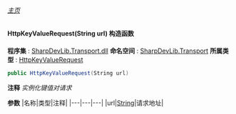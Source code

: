 ###### [主页](./Index.md "主页")
#### HttpKeyValueRequest(String url) 构造函数
**程序集** : [SharpDevLib.Transport.dll](./SharpDevLib.Transport.assembly.md "SharpDevLib.Transport.dll")
**命名空间** : [SharpDevLib.Transport](./SharpDevLib.Transport.namespace.md "SharpDevLib.Transport")
**所属类型** : [HttpKeyValueRequest](./SharpDevLib.Transport.HttpKeyValueRequest.md "HttpKeyValueRequest")
``` csharp
public HttpKeyValueRequest(String url)
```
**注释**
*实例化键值对请求*

**参数**
|名称|类型|注释|
|---|---|---|
|url|[String](https://learn.microsoft.com/en-us/dotnet/api/system.string "String")|请求地址|


